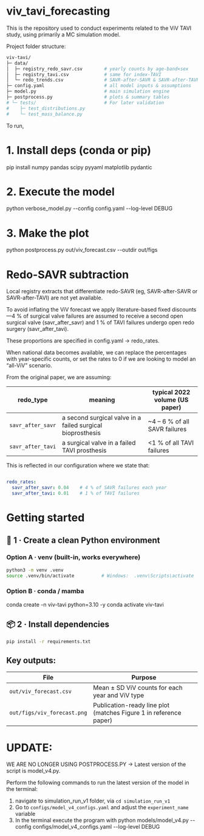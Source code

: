 # viv_tavi_forecasting
This is the repository used to conduct experiments related to the ViV TAVI study, using primarily a MC simulation model.


Project folder structure:
```bash
viv-tavi/
├─ data/
│  ├─ registry_redo_savr.csv        # yearly counts by age-band×sex
│  ├─ registry_tavi.csv             # same for index-TAVI
│  └─ redo_trends.csv               # SAVR-after-SAVR & SAVR-after-TAVR
├─ config.yaml                      # all model inputs & assumptions
├─ model.py                         # main simulation engine
├─ postprocess.py                   # plots & summary tables
# └─ tests/                         # For later validation
#    ├─ test_distributions.py
#    └─ test_mass_balance.py
```


To run,  

# 1. Install deps (conda or pip)
pip install numpy pandas scipy pyyaml matplotlib pydantic

# 2. Execute the model
python verbose_model.py --config config.yaml --log-level DEBUG

# 3. Make the plot
python postprocess.py out/viv_forecast.csv --outdir out/figs




# Redo-SAVR subtraction

Local registry extracts that differentiate redo-SAVR (eg, SAVR-after-SAVR or SAVR-after-TAVI) are not yet available.

To avoid inflating the ViV forecast we apply literature-based fixed discounts—4 % of surgical valve failures are assumed to receive a second open surgical valve (savr_after_savr) and 1 % of TAVI failures undergo open redo surgery (savr_after_tavi).

These proportions are specified in config.yaml → redo_rates. 

When national data becomes available, we can replace the percentages with year-specific counts, or set the rates to 0 if we are looking to model an “all-ViV” scenario.


From the original paper, we are assuming:

| redo\_type        | meaning                                                    | typical 2022 volume (US paper) |
| ----------------- | ---------------------------------------------------------- | ------------------------------ |
| `savr_after_savr` | a second surgical valve in a failed surgical bioprosthesis | \~4 – 6 % of all SAVR failures |
| `savr_after_tavi` | a surgical valve in a failed TAVI prosthesis               | <1 % of all TAVI failures      |




This is reflected in our configuration where we state that:

```yaml

redo_rates:
  savr_after_savr: 0.04    # 4 % of SAVR failures each year
  savr_after_tavi: 0.01    # 1 % of TAVI failures
```




# Getting started

## 🔧 1 · Create a clean Python environment
### Option A · venv (built-in, works everywhere)
```bash
python3 -m venv .venv
source .venv/bin/activate          # Windows:  .venv\Scripts\activate
```
### Option B · conda / mamba
conda create -n viv-tavi python=3.10 -y
conda activate viv-tavi



## 📦 2 · Install dependencies
```bash
pip install -r requirements.txt
```



## Key outputs:
| File                        | Purpose                                                           |
| --------------------------- | ----------------------------------------------------------------- |
| `out/viv_forecast.csv`      | Mean ± SD ViV counts for each year and ViV type                   |
| `out/figs/viv_forecast.png` | Publication-ready line plot (matches Figure 1 in reference paper) |





# UPDATE:
WE ARE NO LONGER USING POSTPROCESS.PY -> Latest version of the script is model_v4.py.

Perform the following commands to run the latest version of the model in the terminal:
1. navigate to simulation_run_v1 folder, via `cd simulation_run_v1`
2. Go to `configs/model_v4_configs.yaml` and adjust the `experiment_name` variable
3. In the terminal execute the program with python models/model_v4.py --config configs/model_v4_configs.yaml --log-level DEBUG